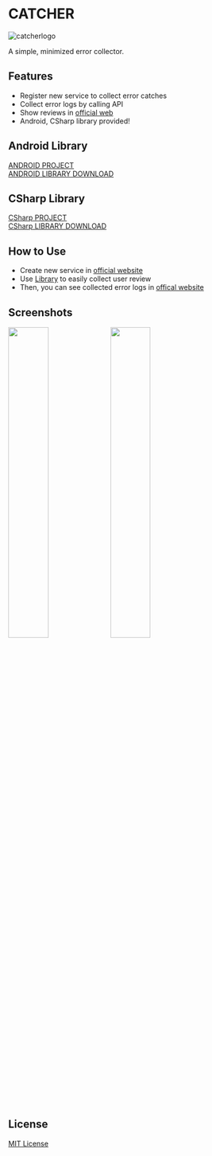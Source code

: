 # CATCHER

![catcherlogo](https://user-images.githubusercontent.com/8467374/79940927-06ae3200-849e-11ea-907b-2873624c78dd.png)

A simple, minimized error collector.  

## Features
- Register new service to collect error catches  
- Collect error logs by calling API  
- Show reviews in [official web](https://catcher.devx.kr)  
- Android, CSharp library provided!  

## Android Library
[ANDROID PROJECT](https://github.com/LIMECAKE/Catcher/tree/master/Android)  
[ANDROID LIBRARY DOWNLOAD](https://github.com/LIMECAKE/Catcher/releases)  

## CSharp Library
[CSharp PROJECT](https://github.com/LIMECAKE/Catcher/tree/master/CSHARP)  
[CSharp LIBRARY DOWNLOAD](https://github.com/LIMECAKE/Catcher/releases)  

## How to Use
- Create new service in [official website](https://catcher.devx.kr)  
- Use [Library](https://github.com/LIMECAKE/Catcher/releases) to easily collect user review  
- Then, you can see collected error logs in [offical website](https://catcher.devx.kr)  

## Screenshots

<div>
<img src="https://user-images.githubusercontent.com/8467374/79940919-044bd800-849e-11ea-8db4-3e6ee741ac22.png" width="40%"></img>
<img src="https://user-images.githubusercontent.com/8467374/79940923-06159b80-849e-11ea-9701-57504f1ccced.png" width="40%"></img>
</div>

## License
[MIT License](https://github.com/LIMECAKE/Catcher/blob/master/LICENSE)